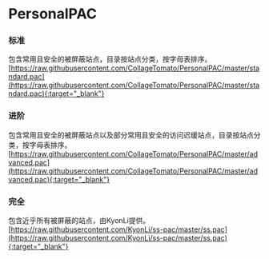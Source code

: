 # PersonalPAC
### 标准
包含常用且安全的被屏蔽站点，目录按站点分类，按字母表排序。  
[https://raw.githubusercontent.com/CollageTomato/PersonalPAC/master/standard.pac](https://raw.githubusercontent.com/CollageTomato/PersonalPAC/master/standard.pac){:target="_blank"}
### 进阶
包含常用且安全的被屏蔽站点以及部分常用且安全的访问迟缓站点，目录按站点分类，按字母表排序。  
[https://raw.githubusercontent.com/CollageTomato/PersonalPAC/master/advanced.pac](https://raw.githubusercontent.com/CollageTomato/PersonalPAC/master/advanced.pac){:target="_blank"}
### 完全
包含近乎所有被屏蔽的站点，由KyonLi提供。  
[https://raw.githubusercontent.com/KyonLi/ss-pac/master/ss.pac](https://raw.githubusercontent.com/KyonLi/ss-pac/master/ss.pac){:target="_blank"}
